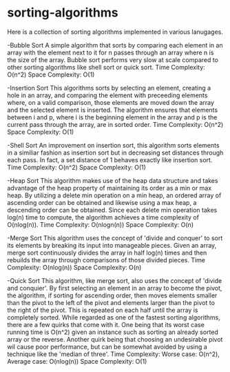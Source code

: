 # sorting-algorithms
Here is a collection of sorting algorithms implemented in various lanugages.

-Bubble Sort
A simple algorithm that sorts by comparing each element in an array with the element next to it for n passes through an array where n is the size of the array. Bubble sort performs very slow at scale compared to other sorting algorithms like shell sort or quick sort. 
Time Complexity: O(n^2)
Space Complexity: O(1)

-Insertion Sort
This algorithms sorts by selecting an element, creating a hole in an array, and comparing the element with preceeding elements where, on a valid comparison, those elements are moved down the array and the selected element is inserted. The algorithm ensures that elements between i and p, where i is the beginning element in the array and p is the current pass through the array, are in sorted order.
Time Complexity: O(n^2)
Space Complexity: O(1)

-Shell Sort
An improvement on insertion sort, this algorithm sorts elements in a similiar fashion as insertion sort but in decreasing set distances through each pass. In fact, a set distance of 1 behaves exactly like insertion sort.
Time Complexity: O(n^2)
Space Complexity: O(1)

-Heap Sort
This algorithm makes use of the heap data structure and takes advantage of the heap property of maintaining its order as a min or max heap. By utilizing a delete min operation on a min heap, an ordered array of ascending order can be obtained and likewise using a max heap, a descending order can be obtained. Since each delete min operation takes log(n) time to compute, the algorithm achieves a time complexity of O(nlog(n)).
Time Complexity: O(nlogn(n))
Space Complexity: O(n)

-Merge Sort
This algorithm uses the concept of 'divide and conquer' to sort its elements by breaking its input into manageable pieces. Given an array, merge sort continuously divides the array in half log(n) times and then rebuilds the array through comparisons of those divided pieces.
Time Complexity: O(nlog(n))
Space Complexity: O(n)

-Quick Sort
This algorithm, like merge sort, also uses the concept of 'divide and conquier'. By first selecting an element in an array to become the pivot, the algorithm, if sorting for ascending order, then moves elements smaller than the pivot to the left of the pivot and elements larger than the pivot to the right of the pivot. This is repeated on each half until the array is completely sorted. While regarded as one of the fastest sorting algorithms, there are a few quirks that come with it. One being that its worst case running time is O(n^2) given an instance such as sorting an already sorted array or the reverse. Another quirk being that choosing an undesirable pivot wil cause poor performance, but can be somewhat avoided by using a technique like the 'median of three'.
Time Complexity: Worse case: O(n^2), Average case: O(nlog(n))
Space Complexity: O(1)